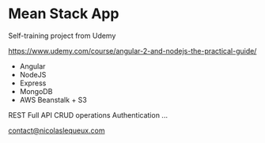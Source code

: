 # Mean Stack App

Self-training project from Udemy

https://www.udemy.com/course/angular-2-and-nodejs-the-practical-guide/

- Angular
- NodeJS
- Express
- MongoDB
- AWS Beanstalk + S3

REST Full API
CRUD operations
Authentication
...

contact@nicolaslequeux.com
